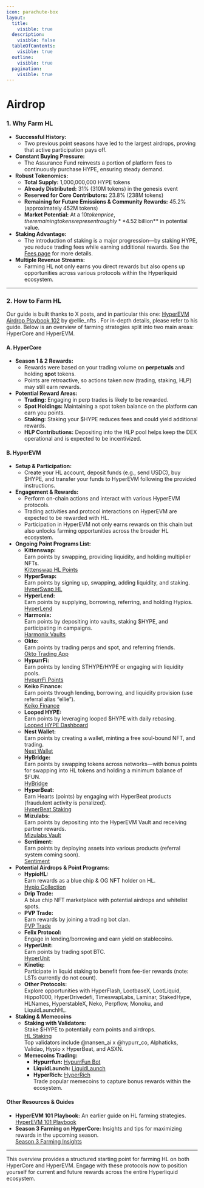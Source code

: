 ```yaml
---
icon: parachute-box
layout:
  title:
    visible: true
  description:
    visible: false
  tableOfContents:
    visible: true
  outline:
    visible: true
  pagination:
    visible: true
---
```


# Airdrop

### 1. Why Farm HL

* **Successful History:**
  * Two previous point seasons have led to the largest airdrops, proving that active participation pays off.
* **Constant Buying Pressure:**
  * The Assurance Fund reinvests a portion of platform fees to continuously purchase HYPE, ensuring steady demand.
* **Robust Tokenomics:**
  * **Total Supply:** 1,000,000,000 HYPE tokens
  * **Already Distributed:** 31% (310M tokens) in the genesis event
  * **Reserved for Core Contributors:** 23.8% (238M tokens)
  * **Remaining for Future Emissions & Community Rewards:** 45.2% (approximately 452M tokens)
  * **Market Potential:** At a $10 token price, the remaining tokens represent roughly **$4.52 billion** in potential value.
* **Staking Advantage:**
  * The introduction of staking is a major progression—by staking HYPE, you reduce trading fees while earning additional rewards. See the [Fees page](../../architecture/hypercore/dex/clearinghouse/fees.md) for more details.
* **Multiple Revenue Streams:**
  * Farming HL not only earns you direct rewards but also opens up opportunities across various protocols within the Hyperliquid ecosystem.

***

### 2. How to Farm HL

Our guide is built thanks to X posts, and in particular this one: [HyperEVM Airdrop Playbook 102](https://x.com/ellie_nfts/status/1907048635990421540) by @ellie\_nfts. For in-depth details, please refer to his guide. Below is an overview of farming strategies split into two main areas: HyperCore and HyperEVM.

#### A. HyperCore

* **Season 1 & 2 Rewards:**
  * Rewards were based on your trading volume on **perpetuals** and holding **spot** tokens.
  * Points are retroactive, so actions taken now (trading, staking, HLP) may still earn rewards.
* **Potential Reward Areas:**
  * **Trading:** Engaging in perp trades is likely to be rewarded.
  * **Spot Holdings:** Maintaining a spot token balance on the platform can earn you points.
  * **Staking:** Staking your $HYPE reduces fees and could yield additional rewards.
  * **HLP Contributions:** Depositing into the HLP pool helps keep the DEX operational and is expected to be incentivized.

#### B. HyperEVM

* **Setup & Participation:**
  * Create your HL account, deposit funds (e.g., send USDC), buy $HYPE, and transfer your funds to HyperEVM following the provided instructions.
* **Engagement & Rewards:**
  * Perform on-chain actions and interact with various HyperEVM protocols.
  * Trading activities and protocol interactions on HyperEVM are expected to be rewarded with HL.
  * Participation in HyperEVM not only earns rewards on this chain but also unlocks farming opportunities across the broader HL ecosystem.
* **Ongoing Point Programs List:**
  * **Kittenswap:**\
    Earn points by swapping, providing liquidity, and holding multiplier NFTs.\
    [Kittenswap HL Points](https://app.kittenswap.finance/points?referrer=0xB5617bFC48ed7c00D7F8F0220443794813996Ef4)
  * **HyperSwap:**\
    Earn points by signing up, swapping, adding liquidity, and staking.\
    [HyperSwap HL](https://app.hyperswap.exchange/#/swap?referral=gojo)
  * **HyperLend:**\
    Earn points by supplying, borrowing, referring, and holding Hypios.\
    [HyperLend](https://app.hyperlend.finance/?ref=ELLIE)
  * **Harmonix:**\
    Earn points by depositing into vaults, staking $HYPE, and participating in campaigns.\
    [Harmonix Vaults](https://app.harmonix.fi/?ref=lUMRvnle)
  * **Okto:**\
    Earn points by trading perps and spot, and referring friends.\
    [Okto Trading App](https://okto.go.link/defi_home?referral_code=dwZXe1\&adj_t=13c5o7y4)
  * **HypurrFi:**\
    Earn points by lending STHYPE/HYPE or engaging with liquidity pools.\
    [HypurrFi Points](https://app.hypurr.fi/points)
  * **Keiko Finance:**\
    Earn points through lending, borrowing, and liquidity provision (use referral alias “ellie”).\
    [Keiko Finance](https://app.keikofinance.com)
  * **Looped HYPE:**\
    Earn points by leveraging looped $HYPE with daily rebasing.\
    [Looped HYPE Dashboard](https://stakingrewards.com/terminal/dashboard)
  * **Nest Wallet:**\
    Earn points by creating a wallet, minting a free soul-bound NFT, and trading.\
    [Nest Wallet](https://nestwallet.xyz/link?referral=GSNNT2)
  * **HyBridge:**\
    Earn points by swapping tokens across networks—with bonus points for swapping into HL tokens and holding a minimum balance of $FUN.\
    [HyBridge](https://v3.hybridge.xyz)
  * **HyperBeat:**\
    Earn Hearts (points) by engaging with HyperBeat products (fraudulent activity is penalized).\
    [HyperBeat Staking](https://app.hyperbeat.org/staking/sthype)
  * **Mizulabs:**\
    Earn points by depositing into the HyperEVM Vault and receiving partner rewards.\
    [Mizulabs Vault](http://mizulabs.xyz/dapp/vault)
  * **Sentiment:**\
    Earn points by deploying assets into various products (referral system coming soon).\
    [Sentiment](https://app.sentiment.xyz)
* **Potential Airdrops & Point Programs:**
  * **HypioHL:**\
    Earn rewards as a blue chip & OG NFT holder on HL.\
    [Hypio Collection](https://drip.trade/collections/hypio)
  * **Drip Trade:**\
    A blue chip NFT marketplace with potential airdrops and whitelist spots.
  * **PVP Trade:**\
    Earn rewards by joining a trading bot clan.\
    [PVP Trade](https://pvp.trade/join/ellie)
  * **Felix Protocol:**\
    Engage in lending/borrowing and earn yield on stablecoins.
  * **HyperUnit:**\
    Earn points by trading spot BTC.\
    [HyperUnit](https://app.hyperunit.xyz/deposit?asset=eth)
  * **Kinetiq:**\
    Participate in liquid staking to benefit from fee-tier rewards (note: LSTs currently do not count).
  * **Other Protocols:**\
    Explore opportunities with HyperFlash, LootbaseX, LootLiquid, Hippo1000, HyperDrivedefi, TimeswapLabs, Laminar, StakedHype, HLNames, HyperstableX, Neko, Perpflow, Monoku, and LiquidLaunchHL.
* **Staking & Memecoins**
  * **Staking with Validators:**\
    Stake $HYPE to potentially earn points and airdrops.\
    [HL Staking](https://app.hyperliquid.xyz/staking)\
    Top validators include @nansen\_ai x @hypurr\_co, Alphaticks, Validao, Hypio x HyperBeat, and ASXN.
  * **Memecoins Trading:**
    * **Hypurrfun:** [HypurrFun Bot](https://t.me/HypurrFunBot?start=ref_bae075c1)
    * **LiquidLaunch:** [LiquidLaunch](https://liquidlaunch.app)
    * **HyperRich:** [HyperRich](https://hyperrich.fun/elliesol)\
      Trade popular memecoins to capture bonus rewards within the ecosystem.

#### Other Resources & Guides

* **HyperEVM 101 Playbook:** An earlier guide on HL farming strategies.\
  [HyperEVM 101 Playbook](https://x.com/ellie_nfts/status/1891764385816924236)
* **Season 3 Farming on HyperCore:** Insights and tips for maximizing rewards in the upcoming season.\
  [Season 3 Farming Insights](https://x.com/Basesol_NFT/status/1902358201506361576)

***

This overview provides a structured starting point for farming HL on both HyperCore and HyperEVM. Engage with these protocols now to position yourself for current and future rewards across the entire Hyperliquid ecosystem.
